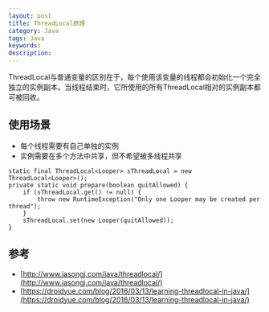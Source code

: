 ```yaml
---
layout: post
title: ThreadLocal原理
category: Java
tags: Java
keywords:
description:
---
```


ThreadLocal与普通变量的区别在于，每个使用该变量的线程都会初始化一个完全独立的实例副本。当线程结束时，它所使用的所有ThreadLocal相对的实例副本都可被回收。


## 使用场景

- 每个线程需要有自己单独的实例
- 实例需要在多个方法中共享，但不希望被多线程共享

```
static final ThreadLocal<Looper> sThreadLocal = new ThreadLocal<Looper>();
private static void prepare(boolean quitAllowed) {
    if (sThreadLocal.get() != null) {
        throw new RuntimeException("Only one Looper may be created per thread");
    }
    sThreadLocal.set(new Looper(quitAllowed));
}
```

## 参考

- [http://www.jasongj.com/java/threadlocal/](http://www.jasongj.com/java/threadlocal/)
- [https://droidyue.com/blog/2016/03/13/learning-threadlocal-in-java/](https://droidyue.com/blog/2016/03/13/learning-threadlocal-in-java/)
